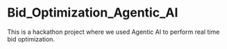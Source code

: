# Bid_Optimization_Agentic_AI
This is a hackathon project where we used Agentic AI to perform real time bid optimization. 
